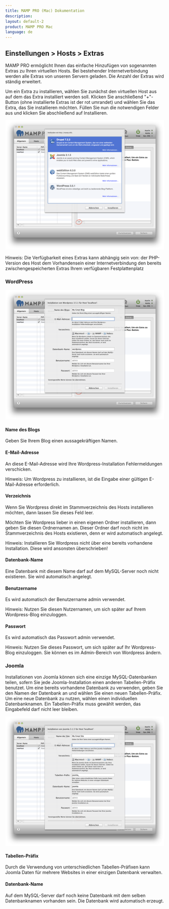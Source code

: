 ```yaml
---
title: MAMP PRO (Mac) Dokumentation
description: 
layout: default-2
product: MAMP PRO Mac
language: de
---
```


## Einstellungen > Hosts > Extras

MAMP PRO ermöglicht Ihnen das einfache Hinzufügen von sogenannten Extras zu Ihren virtuellen Hosts. Bei bestehender Internetverbindung werden alle Extras von unseren Servern geladen. Die Anzahl der Extras wird ständig erweitert.

Um ein Extra zu installieren, wählen Sie zunächst den virtuellen Host aus auf dem das Extra installiert werden soll. Klicken Sie anschließend "+"-Button (ohne installierte Extras ist der rot umrandet) und wählen Sie das Extra, das Sie installieren möchten. Füllen Sie nun die notwendigen Felder aus und klicken Sie abschließend auf Installieren.

![MAMP](Extras.png)

<div class="alert" role="alert">
Hinweis: Die Verfügbarkeit eines Extras kann abhängig sein von:
der PHP-Version des Host
dem Vorhandensein einer Internetverbindung
den bereits zwischengespeicherten Extras
Ihrem verfügbaren Festplattenplatz
</div>

### WordPress

![MAMP](WordPress.png)

#### Name des Blogs
Geben Sie Ihrem Blog einen aussagekräftigen Namen.

#### E-Mail-Adresse
An diese E-Mail-Adresse wird Ihre Wordpress-Installation Fehlermeldungen verschicken.

Hinweis: Um Wordpress zu installieren, ist die Eingabe einer gültigen E-Mail-Adresse erforderlich.

#### Verzeichnis
Wenn Sie Wordpress direkt im Stammverzeichnis des Hosts installieren möchten, dann lassen Sie dieses Feld leer.

Möchten Sie Wordpress lieber in einen eigenen Ordner installieren, dann geben Sie diesen Ordnernamen an. Dieser Ordner darf noch nicht im Stammverzeichnis des Hosts existieren, denn er wird automatisch angelegt.

<div class="alert" role="alert">
Hinweis: Installieren Sie Wordpress nicht über eine bereits vorhandene Installation. Diese wird ansonsten überschrieben!
</div>

#### Datenbank-Name
Eine Datenbank mit diesem Name darf auf dem MySQL-Server noch nicht existieren. Sie wird automatisch angelegt.

#### Benutzername
Es wird automatisch der Benutzername admin verwendet.

<div class="alert" role="alert">
Hinweis: Nutzen Sie diesen Nutzernamen, um sich später auf Ihrem Wordpress-Blog einzuloggen.
</div>

#### Passwort
Es wird automatisch das Passwort admin verwendet.

Hinweis: Nutzen Sie dieses Passwort, um sich später auf Ihr Wordpress-Blog einzuloggen. Sie können es im Admin-Bereich von Wordpress ändern.

### Joomla

Installationen von Joomla können sich eine einzige MySQL-Datenbanken teilen, sofern Sie jede Joomla-Installation einen anderen Tabellen-Präfix benutzet. Um eine bereits vorhandene Datenbank zu verwenden, geben Sie den Namen der Datenbank an und wählen Sie einen neuen Tabellen-Präfix. Um eine neue Datenbank zu nutzen, wählen einen individuellen Datenbanknamen. Ein Tabellen-Präfix muss gewählt werden, das Eingabefeld darf nicht leer bleiben.

![MAMP](Joomla.png)

#### Tabellen-Präfix
Durch die Verwendung von unterschiedlichen Tabellen-Präfixen kann Joomla Daten für mehrere Websites in einer einzigen Datenbank verwalten.

#### Datenbank-Name
Auf dem MySQL-Server darf noch keine Datenbank mit dem selben Datenbanknamen vorhanden sein. Die Datenbank wird automatisch erzeugt.
